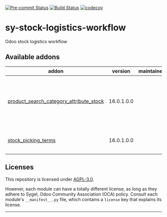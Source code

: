 
<!-- /!\ Non OCA Context : Set here the badge of your runbot / runboat instance. -->
[![Pre-commit Status](https://github.com/sygel-technology/sy-stock-logistics-workflow/actions/workflows/pre-commit.yml/badge.svg?branch=16.0)](https://github.com/sygel-technology/sy-stock-logistics-workflow/actions/workflows/pre-commit.yml?query=branch%3A16.0)
[![Build Status](https://github.com/sygel-technology/sy-stock-logistics-workflow/actions/workflows/test.yml/badge.svg?branch=16.0)](https://github.com/sygel-technology/sy-stock-logistics-workflow/actions/workflows/test.yml?query=branch%3A16.0)
[![codecov](https://codecov.io/gh/sygel-technology/sy-stock-logistics-workflow/branch/16.0/graph/badge.svg)](https://codecov.io/gh/sygel-technology/sy-stock-logistics-workflow)
<!-- /!\ Non OCA Context : Set here the badge of your translation instance. -->

<!-- /!\ do not modify above this line -->

# sy-stock-logistics-workflow

Odoo stock logistics workflow

<!-- /!\ do not modify below this line -->

<!-- prettier-ignore-start -->

[//]: # (addons)

Available addons
----------------
addon | version | maintainers | summary
--- | --- | --- | ---
[product_search_category_attribute_stock](product_search_category_attribute_stock/) | 16.0.1.0.0 |  | Search products by category and attributes considering availability
[stock_picking_terms](stock_picking_terms/) | 16.0.1.0.0 |  | Stock Picking Terms and Conditions

[//]: # (end addons)

<!-- prettier-ignore-end -->

## Licenses

This repository is licensed under [AGPL-3.0](LICENSE).

However, each module can have a totally different license, as long as they adhere to Sygel, Odoo Community Association (OCA)
policy. Consult each module's `__manifest__.py` file, which contains a `license` key
that explains its license.

----
<!-- /!\ Non OCA Context : Set here the full description of your organization. -->
